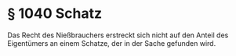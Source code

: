 # § 1040 Schatz
Das Recht des Nießbrauchers erstreckt sich nicht auf den Anteil des Eigentümers an einem Schatze, der in der Sache gefunden wird.